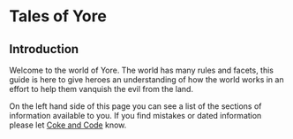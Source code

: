 # Tales of Yore 
## Introduction 
Welcome to the world of Yore. The world has many rules and facets, this guide is here to give heroes an understanding of how the world works in an effort to help them vanquish the evil from the land. 

On the left hand side of this page you can see a list of the sections of information available to you. If you find mistakes or dated information please let [Coke and Code](mailto:cokeandcode@gmail.com) know.


